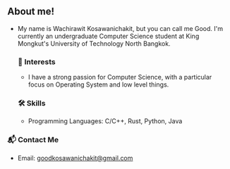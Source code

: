 ## About me!
- My name is Wachirawit Kosawanichakit, but you can call me Good.
 I'm currently an undergraduate Computer Science student at King Mongkut's University of Technology North Bangkok.

  ### 🎯 Interests
  - I have a strong passion for Computer Science, with a particular focus on Operating System and low level things.
  
  ### 🛠 Skills
    - Programming Languages: C/C++, Rust, Python, Java
 
### 📬 Contact Me
  - Email: goodkosawanichakit@gmail.com


<!---
goodkosawanichakit/goodkosawanichakit is a ✨ special ✨ repository because its `README.md` (this file) appears on your GitHub profile.
You can click the Preview link to take a look at your changes.
--->
